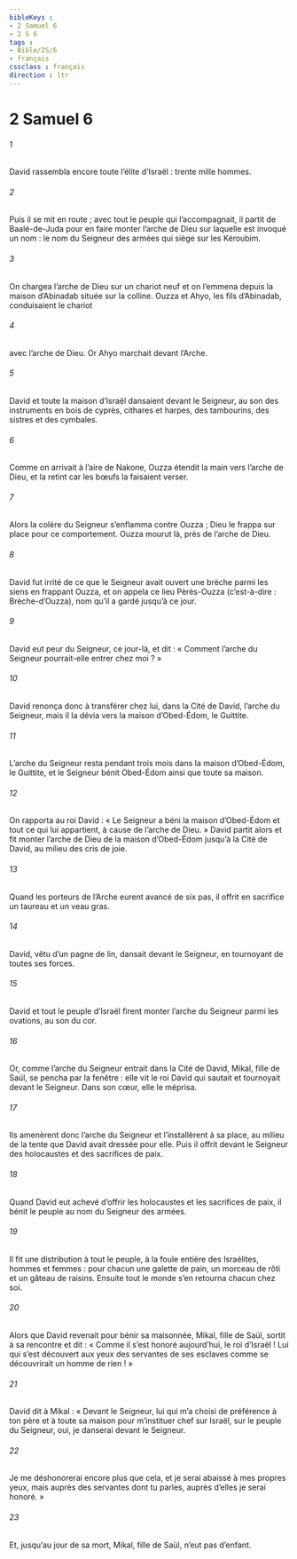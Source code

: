 ```yaml
---
bibleKeys : 
- 2 Samuel 6
- 2 S 6
tags : 
- Bible/2S/6
- français
cssclass : français
direction : ltr
---
```


# 2 Samuel 6

###### 1
David rassembla encore toute l’élite d’Israël : trente mille hommes.
###### 2
Puis il se mit en route ; avec tout le peuple qui l’accompagnait, il partit de Baalé-de-Juda pour en faire monter l’arche de Dieu sur laquelle est invoqué un nom : le nom du Seigneur des armées qui siège sur les Kéroubim.
###### 3
On chargea l’arche de Dieu sur un chariot neuf et on l’emmena depuis la maison d’Abinadab située sur la colline. Ouzza et Ahyo, les fils d’Abinadab, conduisaient le chariot
###### 4
avec l’arche de Dieu. Or Ahyo marchait devant l’Arche.
###### 5
David et toute la maison d’Israël dansaient devant le Seigneur, au son des instruments en bois de cyprès, cithares et harpes, des tambourins, des sistres et des cymbales.
###### 6
Comme on arrivait à l’aire de Nakone, Ouzza étendit la main vers l’arche de Dieu, et la retint car les bœufs la faisaient verser.
###### 7
Alors la colère du Seigneur s’enflamma contre Ouzza ; Dieu le frappa sur place pour ce comportement. Ouzza mourut là, près de l’arche de Dieu.
###### 8
David fut irrité de ce que le Seigneur avait ouvert une brèche parmi les siens en frappant Ouzza, et on appela ce lieu Pèrès-Ouzza (c’est-à-dire : Brèche-d’Ouzza), nom qu’il a gardé jusqu’à ce jour.
###### 9
David eut peur du Seigneur, ce jour-là, et dit : « Comment l’arche du Seigneur pourrait-elle entrer chez moi ? »
###### 10
David renonça donc à transférer chez lui, dans la Cité de David, l’arche du Seigneur, mais il la dévia vers la maison d’Obed-Édom, le Guittite.
###### 11
L’arche du Seigneur resta pendant trois mois dans la maison d’Obed-Édom, le Guittite, et le Seigneur bénit Obed-Édom ainsi que toute sa maison.
###### 12
On rapporta au roi David : « Le Seigneur a béni la maison d’Obed-Édom et tout ce qui lui appartient, à cause de l’arche de Dieu. » David partit alors et fit monter l’arche de Dieu de la maison d’Obed-Édom jusqu’à la Cité de David, au milieu des cris de joie.
###### 13
Quand les porteurs de l’Arche eurent avancé de six pas, il offrit en sacrifice un taureau et un veau gras.
###### 14
David, vêtu d’un pagne de lin, dansait devant le Seigneur, en tournoyant de toutes ses forces.
###### 15
David et tout le peuple d’Israël firent monter l’arche du Seigneur parmi les ovations, au son du cor.
###### 16
Or, comme l’arche du Seigneur entrait dans la Cité de David, Mikal, fille de Saül, se pencha par la fenêtre : elle vit le roi David qui sautait et tournoyait devant le Seigneur. Dans son cœur, elle le méprisa.
###### 17
Ils amenèrent donc l’arche du Seigneur et l’installèrent à sa place, au milieu de la tente que David avait dressée pour elle. Puis il offrit devant le Seigneur des holocaustes et des sacrifices de paix.
###### 18
Quand David eut achevé d’offrir les holocaustes et les sacrifices de paix, il bénit le peuple au nom du Seigneur des armées.
###### 19
Il fit une distribution à tout le peuple, à la foule entière des Israélites, hommes et femmes : pour chacun une galette de pain, un morceau de rôti et un gâteau de raisins. Ensuite tout le monde s’en retourna chacun chez soi.
###### 20
Alors que David revenait pour bénir sa maisonnée, Mikal, fille de Saül, sortit à sa rencontre et dit : « Comme il s’est honoré aujourd’hui, le roi d’Israël ! Lui qui s’est découvert aux yeux des servantes de ses esclaves comme se découvrirait un homme de rien ! »
###### 21
David dit à Mikal : « Devant le Seigneur, lui qui m’a choisi de préférence à ton père et à toute sa maison pour m’instituer chef sur Israël, sur le peuple du Seigneur, oui, je danserai devant le Seigneur.
###### 22
Je me déshonorerai encore plus que cela, et je serai abaissé à mes propres yeux, mais auprès des servantes dont tu parles, auprès d’elles je serai honoré. »
###### 23
Et, jusqu’au jour de sa mort, Mikal, fille de Saül, n’eut pas d’enfant.
